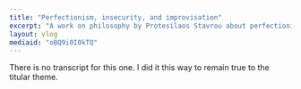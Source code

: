 ```yaml
---
title: "Perfectionism, insecurity, and improvisation"
excerpt: "A work on philosophy by Protesilaos Stavrou about perfectionism, insecurity, and improvisation."
layout: vlog
mediaid: "oBQ9i0I0kTQ"
---
```


There is no transcript for this one.  I did it this way to remain true
to the titular theme.
